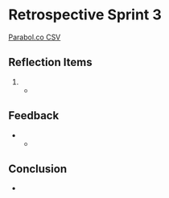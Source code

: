 # Retrospective Sprint 3

[Parabol.co CSV](#https://drive.google.com/file/d/1INcYyqSJrmLXhzvdZefQsi3vc06b91tx/view?usp=sharing)

## Reflection Items
1. -

## Feedback
* -

## Conclusion
-
